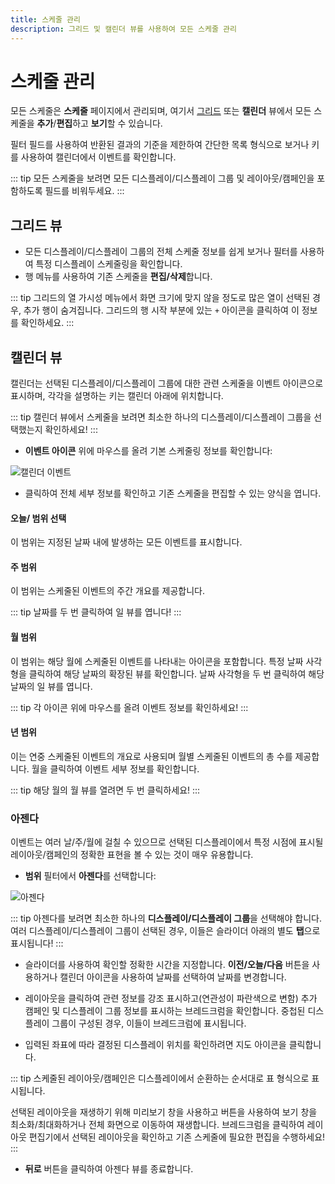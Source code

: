```yaml
---
title: 스케줄 관리
description: 그리드 및 캘린더 뷰를 사용하여 모든 스케줄 관리
---
```


# 스케줄 관리

모든 스케줄은 **스케줄** 페이지에서 관리되며, 여기서 [그리드](/guide/tour/cms-navigation#grids) 또는 **캘린더** 뷰에서 모든 스케줄을 **추가**/**편집**하고 **보기**할 수 있습니다.

필터 필드를 사용하여 반환된 결과의 기준을 제한하여 간단한 목록 형식으로 보거나 키를 사용하여 캘린더에서 이벤트를 확인합니다.

::: tip
모든 스케줄을 보려면 모든 디스플레이/디스플레이 그룹 및 레이아웃/캠페인을 포함하도록 필드를 비워두세요.
:::

## 그리드 뷰

- 모든 디스플레이/디스플레이 그룹의 전체 스케줄 정보를 쉽게 보거나 필터를 사용하여 특정 디스플레이 스케줄링을 확인합니다.
- 행 메뉴를 사용하여 기존 스케줄을 **편집/삭제**합니다.

::: tip
그리드의 열 가시성 메뉴에서 화면 크기에 맞지 않을 정도로 많은 열이 선택된 경우, 추가 행이 숨겨집니다. 그리드의 행 시작 부분에 있는 `+` 아이콘을 클릭하여 이 정보를 확인하세요.
:::

## 캘린더 뷰

캘린더는 선택된 디스플레이/디스플레이 그룹에 대한 관련 스케줄을 이벤트 아이콘으로 표시하며, 각각을 설명하는 키는 캘린더 아래에 위치합니다.

::: tip
캘린더 뷰에서 스케줄을 보려면 최소한 하나의 디스플레이/디스플레이 그룹을 선택했는지 확인하세요!
:::

- **이벤트 아이콘** 위에 마우스를 올려 기본 스케줄링 정보를 확인합니다:

![캘린더 이벤트](/img/v4_scheduling_management_calendar_event.png)

- 클릭하여 전체 세부 정보를 확인하고 기존 스케줄을 편집할 수 있는 양식을 엽니다.

#### 오늘/ 범위 선택

이 범위는 지정된 날짜 내에 발생하는 모든 이벤트를 표시합니다.

#### 주 범위

이 범위는 스케줄된 이벤트의 주간 개요를 제공합니다.

::: tip
날짜를 두 번 클릭하여 일 뷰를 엽니다!
:::

#### 월 범위

이 범위는 해당 월에 스케줄된 이벤트를 나타내는 아이콘을 포함합니다. 특정 날짜 사각형을 클릭하여 해당 날짜의 확장된 뷰를 확인합니다. 날짜 사각형을 두 번 클릭하여 해당 날짜의 일 뷰를 엽니다.

::: tip
각 아이콘 위에 마우스를 올려 이벤트 정보를 확인하세요!
:::

#### 년 범위

이는 연중 스케줄된 이벤트의 개요로 사용되며 월별 스케줄된 이벤트의 총 수를 제공합니다. 월을 클릭하여 이벤트 세부 정보를 확인합니다.

::: tip
해당 월의 월 뷰를 열려면 두 번 클릭하세요!
:::

### 아젠다

이벤트는 여러 날/주/월에 걸칠 수 있으므로 선택된 디스플레이에서 특정 시점에 표시될 레이아웃/캠페인의 정확한 표현을 볼 수 있는 것이 매우 유용합니다.

- **범위** 필터에서 **아젠다**를 선택합니다:

![아젠다](/img/v4_scheduling_agenda.png)

::: tip
아젠다를 보려면 최소한 하나의 **디스플레이/디스플레이 그룹**을 선택해야 합니다. 여러 디스플레이/디스플레이 그룹이 선택된 경우, 이들은 슬라이더 아래의 별도 **탭**으로 표시됩니다!
:::

- 슬라이더를 사용하여 확인할 정확한 시간을 지정합니다. **이전/오늘/다음** 버튼을 사용하거나 캘린더 아이콘을 사용하여 날짜를 선택하여 날짜를 변경합니다.

- 레이아웃을 클릭하여 관련 정보를 강조 표시하고(연관성이 파란색으로 변함) 추가 캠페인 및 디스플레이 그룹 정보를 표시하는 브레드크럼을 확인합니다. 중첩된 디스플레이 그룹이 구성된 경우, 이들이 브레드크럼에 표시됩니다.
- 입력된 좌표에 따라 결정된 디스플레이 위치를 확인하려면 지도 아이콘을 클릭합니다.

::: tip
스케줄된 레이아웃/캠페인은 디스플레이에서 순환하는 순서대로 표 형식으로 표시됩니다.

선택된 레이아웃을 재생하기 위해 미리보기 창을 사용하고 버튼을 사용하여 보기 창을 최소화/최대화하거나 전체 화면으로 이동하여 재생합니다.
브레드크럼을 클릭하여 레이아웃 편집기에서 선택된 레이아웃을 확인하고 기존 스케줄에 필요한 편집을 수행하세요!
:::

- **뒤로** 버튼을 클릭하여 아젠다 뷰를 종료합니다. 